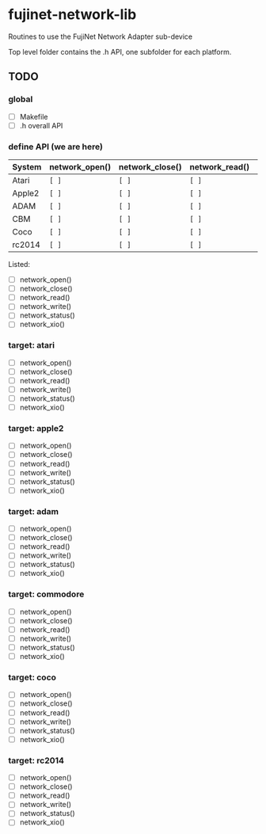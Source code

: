 # fujinet-network-lib
Routines to use the FujiNet Network Adapter sub-device

Top level folder contains the .h API, one subfolder for each platform.

## TODO

### global

- [ ] Makefile
- [ ] .h overall API

### define API (we are here)

|System | network_open() | network_close() | network_read() | network_write() | network_status() | network_xio() |
|-------|----------------|-----------------|----------------|-----------------|------------------|---------------|
| Atari | `[ ]`          |  `[ ]`          | `[ ]`          | `[ ]`           | `[ ]`            | `[ ]`         |
| Apple2| `[ ]`          |  `[ ]`          | `[ ]`          | `[ ]`           | `[ ]`            | `[ ]`         |
| ADAM  | `[ ]`          |  `[ ]`          | `[ ]`          | `[ ]`           | `[ ]`            | `[ ]`         |
| CBM   | `[ ]`          |  `[ ]`          | `[ ]`          | `[ ]`           | `[ ]`            | `[ ]`         |
| Coco  | `[ ]`          |  `[ ]`          | `[ ]`          | `[ ]`           | `[ ]`            | `[ ]`         |
| rc2014| `[ ]`          |  `[ ]`          | `[ ]`          | `[ ]`           | `[ ]`            | `[ ]`         |


Listed:

- [ ] network_open()
- [ ] network_close()
- [ ] network_read()
- [ ] network_write()
- [ ] network_status()
- [ ] network_xio()

### target: atari

- [ ] network_open()
- [ ] network_close()
- [ ] network_read()
- [ ] network_write()
- [ ] network_status()
- [ ] network_xio()

### target: apple2

- [ ] network_open()
- [ ] network_close()
- [ ] network_read()
- [ ] network_write()
- [ ] network_status()
- [ ] network_xio()

### target: adam

- [ ] network_open()
- [ ] network_close()
- [ ] network_read()
- [ ] network_write()
- [ ] network_status()
- [ ] network_xio()

### target: commodore

- [ ] network_open()
- [ ] network_close()
- [ ] network_read()
- [ ] network_write()
- [ ] network_status()
- [ ] network_xio()

### target: coco

- [ ] network_open()
- [ ] network_close()
- [ ] network_read()
- [ ] network_write()
- [ ] network_status()
- [ ] network_xio()

### target: rc2014

- [ ] network_open()
- [ ] network_close()
- [ ] network_read()
- [ ] network_write()
- [ ] network_status()
- [ ] network_xio()
